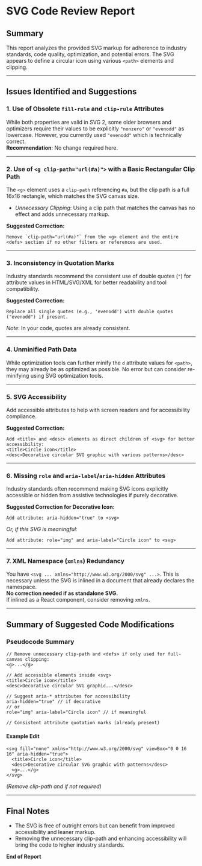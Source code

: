 # SVG Code Review Report

## Summary

This report analyzes the provided SVG markup for adherence to industry standards, code quality, optimization, and potential errors. The SVG appears to define a circular icon using various `<path>` elements and clipping.

---

## Issues Identified and Suggestions

### 1. Use of Obsolete `fill-rule` and `clip-rule` Attributes

While both properties are valid in SVG 2, some older browsers and optimizers require their values to be explicitly `"nonzero"` or `"evenodd"` as lowercase. However, you currently used `"evenodd"` which is technically correct.  
**Recommendation**: No change required here.

---

### 2. Use of `<g clip-path="url(#a)">` with a Basic Rectangular Clip Path

The `<g>` element uses a `clip-path` referencing `#a`, but the clip path is a full 16x16 rectangle, which matches the SVG canvas size.
- *Unnecessary Clipping*: Using a clip path that matches the canvas has no effect and adds unnecessary markup.

**Suggested Correction:**
```pseudo
Remove `clip-path="url(#a)"` from the <g> element and the entire <defs> section if no other filters or references are used.
```

---

### 3. Inconsistency in Quotation Marks

Industry standards recommend the consistent use of double quotes (`"`) for attribute values in HTML/SVG/XML for better readability and tool compatibility.

**Suggested Correction:**
```pseudo
Replace all single quotes (e.g., 'evenodd') with double quotes ("evenodd") if present.
```
*Note*: In your code, quotes are already consistent.

---

### 4. Unminified Path Data

While optimization tools can further minify the `d` attribute values for `<path>`, they may already be as optimized as possible. No error but can consider re-minifying using SVG optimization tools.

---

### 5. SVG Accessibility

Add accessible attributes to help with screen readers and for accessibility compliance.

**Suggested Correction:**
```pseudo
Add <title> and <desc> elements as direct children of <svg> for better accessibility:
<title>Circle icon</title>
<desc>Decorative circular SVG graphic with various patterns</desc>
```

---

### 6. Missing `role` and `aria-label`/`aria-hidden` Attributes

Industry standards often recommend making SVG icons explicitly accessible or hidden from assistive technologies if purely decorative.

**Suggested Correction for Decorative Icon:**
```pseudo
Add attribute: aria-hidden="true" to <svg>
```
*Or, if this SVG is meaningful:*
```pseudo
Add attribute: role="img" and aria-label="Circle icon" to <svg>
```

---

### 7. XML Namespace (`xmlns`) Redundancy

You have `<svg ... xmlns="http://www.w3.org/2000/svg" ...>`. This is necessary unless the SVG is inlined in a document that already declares the namespace.  
**No correction needed if as standalone SVG.**  
If inlined as a React component, consider removing `xmlns`.

---

## Summary of Suggested Code Modifications

### Pseudocode Summary

```pseudo
// Remove unnecessary clip-path and <defs> if only used for full-canvas clipping:
<g>...</g>

// Add accessible elements inside <svg>
<title>Circle icon</title>
<desc>Decorative circular SVG graphic...</desc>

// Suggest aria-* attributes for accessibility
aria-hidden="true" // if decorative
// or
role="img" aria-label="Circle icon" // if meaningful

// Consistent attribute quotation marks (already present)
```

#### Example Edit

```pseudo
<svg fill="none" xmlns="http://www.w3.org/2000/svg" viewBox="0 0 16 16" aria-hidden="true">
  <title>Circle icon</title>
  <desc>Decorative circular SVG graphic with patterns</desc>
  <g>...</g>
</svg>
```
*(Remove clip-path and <defs> if not required)*

---

## Final Notes

- The SVG is free of outright errors but can benefit from improved accessibility and leaner markup.
- Removing the unnecessary clip-path and enhancing accessibility will bring the code to higher industry standards.

**End of Report**